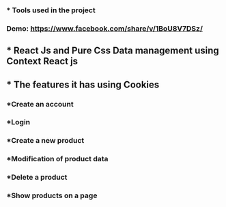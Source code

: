 ### * Tools used in the project 
### Demo: https://www.facebook.com/share/v/1BoU8V7DSz/
 ## * React Js and  Pure Css Data management using Context React js 
 ## * The features it has using Cookies
### *Create an account
### *Login
### *Create a new product 
### *Modification of product data
### *Delete a product
### *Show products on a page
